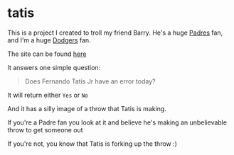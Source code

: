 # tatis

This is a project I created to troll my friend Barry. He's a huge [Padres](https://www.mlb.com/padres) fan, and I'm a huge [Dodgers](https://www.mlb.com/dodgers) fan.

The site can be found [here](https://doestatisjrhaveanerrortoday.com)

It answers one simple question:

> Does Fernando Tatis Jr have an error today?

It will return either `Yes` or `No`

And it has a silly image of a throw that Tatis is making. 

If you're a Padre fan you look at it and believe he's making an unbelievable throw to get someone out

If you're not, you know that Tatis is forking up the throw :)